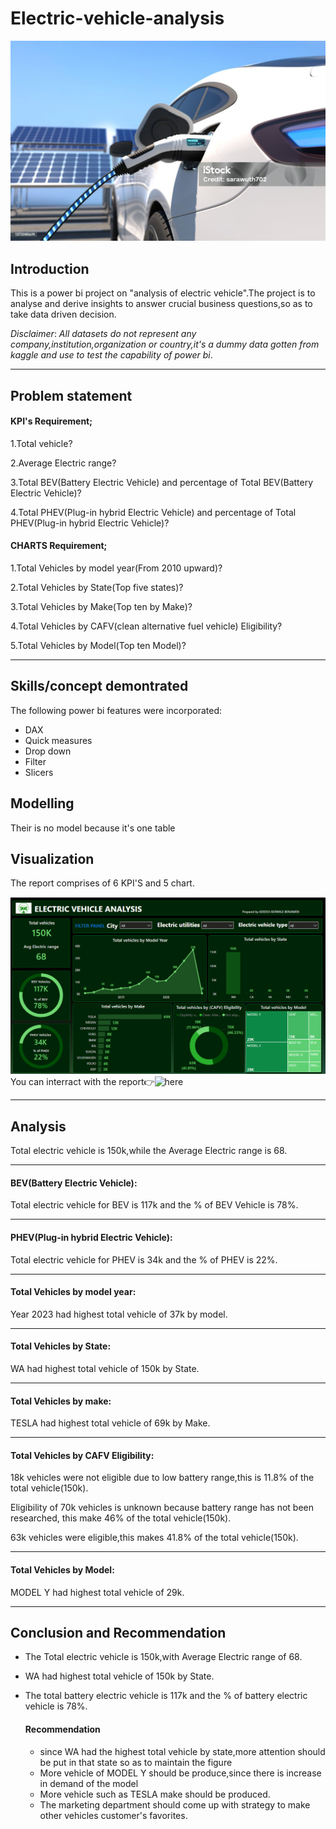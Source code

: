 # Electric-vehicle-analysis
![](https://github.com/smartalyst/Electric-vehicle-analysis/blob/main/Elect%20pht%20image%201.jpg)
## Introduction
This is a power bi project on "analysis of electric vehicle".The project is to analyse and derive insights to answer crucial business questions,so as to take data driven decision. 

_*Disclaimer*_: _All datasets do not represent any company,institution,organization or country,it's a dummy data gotten from kaggle and use to test the capability of power bi_.

---
## Problem statement

#### KPI's Requirement;

1.Total vehicle?

2.Average Electric range?

3.Total BEV(Battery Electric Vehicle) and percentage of Total BEV(Battery Electric Vehicle)?

4.Total PHEV(Plug-in hybrid Electric Vehicle) and percentage of Total PHEV(Plug-in hybrid Electric Vehicle)?

#### CHARTS Requirement;

1.Total Vehicles by model year(From 2010 upward)?

2.Total Vehicles by State(Top five states)?

3.Total Vehicles by Make(Top ten by Make)?

4.Total Vehicles by CAFV(clean alternative fuel vehicle) Eligibility?

5.Total Vehicles by Model(Top ten Model)?

---
## Skills/concept demontrated
The following power bi features were incorporated:
- DAX
- Quick measures
- Drop down
- Filter
- Slicers
  
## Modelling
Their is no model because it's one table

## Visualization
The report comprises of 6 KPI'S  and 5 chart.

![](https://github.com/smartalyst/Electric-vehicle-analysis/blob/main/Electric%20vehicle%20image%20output.PNG)
You can interract with the report👉![here](https://drive.google.com/drive/folders/1sFy3c4SGSpzAvdml7LKELKAmuRNXnUWv?usp=sharing)

---
## Analysis
Total electric vehicle is 150k,while the Average Electric range is 68.

---
#### BEV(Battery Electric Vehicle):
Total electric vehicle for BEV is 117k and the % of BEV Vehicle is 78%.

---
#### PHEV(Plug-in hybrid Electric Vehicle):
Total electric vehicle for PHEV is 34k and the % of PHEV is 22%.

---
#### Total Vehicles by model year:
Year 2023 had highest total vehicle of 37k by model.

---
#### Total Vehicles by State:
WA had highest total vehicle of 150k by State.

---
#### Total Vehicles by make:
TESLA had highest total vehicle of 69k by Make.

---
#### Total Vehicles by CAFV Eligibility:
18k vehicles were not eligible due to low battery range,this is 11.8% of the total vehicle(150k).

Eligibility of 70k vehicles is unknown because battery range has not been researched, this make 46% of the total vehicle(150k).

63k vehicles were  eligible,this makes 41.8% of the total vehicle(150k).

---
#### Total Vehicles by Model:
MODEL Y had highest total vehicle of 29k.

---
## Conclusion and Recommendation
- The Total electric vehicle is 150k,with Average Electric range of 68.
- WA had highest total vehicle of 150k by State.
- The total battery electric vehicle is 117k and the % of battery electric vehicle is 78%.
  
  #### Recommendation
  - since WA had the highest total vehicle by state,more attention should be put in that state so as to maintain the figure
  - More vehicle of MODEL Y should be produce,since there is increase in demand of the model
  - More vehicle such as TESLA make should be produced.
  - The marketing department should come up with strategy to make other vehicles customer's favorites.
























